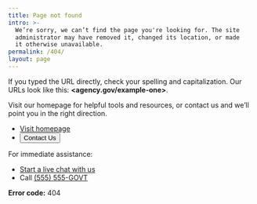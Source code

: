 ```yaml
---
title: Page not found
intro: >-
  We’re sorry, we can’t find the page you're looking for. The site
  administrator may have removed it, changed its location, or made
  it otherwise unavailable.
permalink: /404/
layout: page
---
```


If you typed the URL directly, check your spelling and
capitalization. Our URLs look like this:
<strong>&lt;agency.gov/example-one&gt;</strong>.

Visit our homepage for helpful tools and resources, or contact us
and we’ll point you in the right direction.

<div class="margin-y-5">
  <ul class="usa-button-group">
    <li class="usa-button-group__item">
      <a href="javascript:void();" class="usa-button"
        >Visit homepage</a
      >
    </li>
    <li class="usa-button-group__item">
      <button class="usa-button usa-button--outline" type="button">
        Contact Us
      </button>
    </li>
  </ul>
</div>

For immediate assistance:

- <a href="javascript:void();" class="usa-link">Start a live chat with us</a>
- Call <a href="javascript:void();" class="usa-link">(555) 555-GOVT</a>

<p class="text-base"><strong>Error code:</strong> 404</p>

